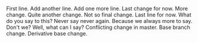 First line.
Add another line.
Add one more line.
Last change for now.
More change.
Quite another change.
Not so final change.
Last line for now.
What do you say to this?
Never say never again.
Because we always more to say.
Don't we?
Well, what can I say?
Conflicting change in master.
Base branch change.
Derivative base change.
